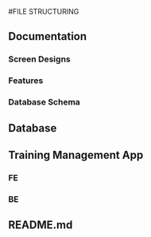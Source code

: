 #FILE STRUCTURING

## Documentation
### Screen Designs
### Features
### Database Schema
## Database
## Training Management App
### FE
### BE
## README.md

